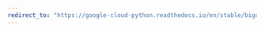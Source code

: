 ```yaml
---
redirect_to: "https://google-cloud-python.readthedocs.io/en/stable/bigquery_datatransfer/gapic/v1/types.html"
---
```

